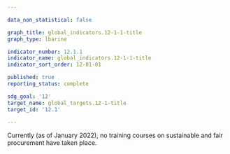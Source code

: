 ```yaml
---

data_non_statistical: false

graph_title: global_indicators.12-1-1-title
graph_type: lbarine

indicator_number: 12.1.1
indicator_name: global_indicators.12-1-1-title
indicator_sort_order: 12-01-01

published: true
reporting_status: complete

sdg_goal: '12'
target_name: global_targets.12-1-title
target_id: '12.1'

---
```


Currently (as of January 2022), no training courses on sustainable and fair procurement have taken place.
